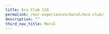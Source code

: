 ```yaml
---
title: Eco Club CCA
permalink: /our-experiences/moral/eco-club/
description: ""
third_nav_title: Moral
---
```

